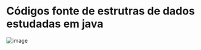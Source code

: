 # Códigos fonte de estrutras de dados estudadas em java


![image](https://github.com/user-attachments/assets/9d04a888-175c-424e-ba0d-17f369e57ae5)

